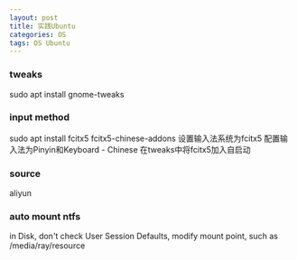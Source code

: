 ```yaml
---
layout: post
title: 实践Ubuntu
categories: OS
tags: OS Ubuntu
---
```


### tweaks
sudo apt install gnome-tweaks

### input method
sudo apt install fcitx5 fcitx5-chinese-addons
设置输入法系统为fcitx5
配置输入法为Pinyin和Keyboard - Chinese
在tweaks中将fcitx5加入自启动

### source
aliyun

### auto mount ntfs
in Disk, don't check User Session Defaults, modify mount point, such as /media/ray/resource